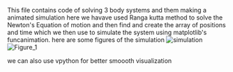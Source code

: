 This file contains code of solving 3 body systems and them making a animated simulation
here we havave used Ranga kutta method to solve the Newton's Equation of motion and then find and create the array of positions and time which we then use to simulate the system using matplotlib's funcanimation.
here are some figures of the simulation
![simulation](https://github.com/user-attachments/assets/a8cfe36f-a11a-4391-8072-5ed0ace30ffc)
![Figure_1](https://github.com/user-attachments/assets/09c2725c-361b-4b71-bf33-fa5d99b535a7)


we can also use vpython for better smoooth visualization
